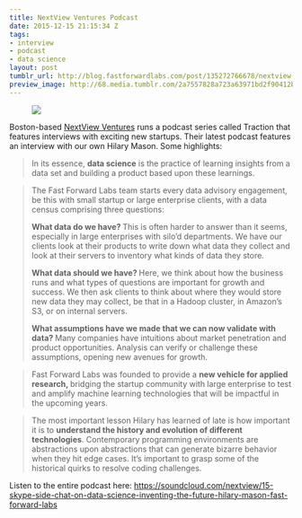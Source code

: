 ```yaml
---
title: NextView Ventures Podcast
date: 2015-12-15 21:15:34 Z
tags:
- interview
- podcast
- data science
layout: post
tumblr_url: http://blog.fastforwardlabs.com/post/135272766678/nextview-ventures-podcast
preview_image: http://68.media.tumblr.com/2a7557828a723a63971bd2f90412bbf0/tumblr_inline_nzf49uMo1i1ta78fg_540.png
---
```


<figure class="tmblr-full" data-orig-height="324" data-orig-width="333"><img src="http://68.media.tumblr.com/2a7557828a723a63971bd2f90412bbf0/tumblr_inline_nzf49uMo1i1ta78fg_540.png" data-orig-height="324" data-orig-width="333"/></figure>

<p>Boston-based <a href="http://nextviewventures.com/">NextView Ventures</a> runs a podcast series called Traction that features interviews with exciting new startups. Their latest podcast features an interview with our own Hilary Mason. Some highlights:</p>

> In its essence, <b>data science</b> is the practice of learning insights from a data set and building a product based upon these learnings.

> The Fast Forward Labs team starts every data advisory engagement, be this with small startup or large enterprise clients, with a data census comprising three questions:
>
> <b>What data do we have? </b>This is often harder to answer than it seems, especially in large enterprises with silo’d departments. We have our clients look at their products to write down what data they collect and look at their servers to inventory what kinds of data they store.
>
> <b>What data should we have? </b>Here, we think about how the business runs and what types of questions are important for growth and success. We then ask clients to think about where they would store new data they may collect, be that in a Hadoop cluster, in Amazon’s S3, or on internal servers.
>
> <b>What assumptions have we made that we can now validate with data? </b>Many companies have intuitions about market penetration and product opportunities. Analysis can verify or challenge these assumptions, opening new avenues for growth.

> Fast Forward Labs was founded to provide a <b>new vehicle for applied research, </b>bridging the startup community with large enterprise to test and amplify machine learning technologies that will be impactful in the upcoming years.

> The most important lesson Hilary has learned of late is how important it is to <b>understand the history and evolution of different technologies</b>. Contemporary programming environments are abstractions upon abstractions that can generate bizarre behavior when they hit edge cases. It’s important to grasp some of the historical quirks to resolve coding challenges.

<p>Listen to the entire podcast here: <a href="https://soundcloud.com/nextview/15-skype-side-chat-on-data-science-inventing-the-future-hilary-mason-fast-forward-labs">https://soundcloud.com/nextview/15-skype-side-chat-on-data-science-inventing-the-future-hilary-mason-fast-forward-labs</a></p>
